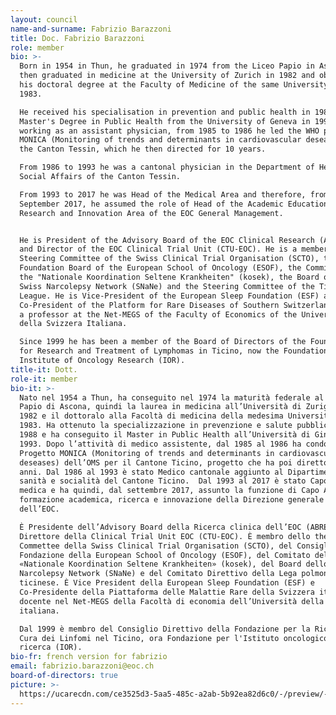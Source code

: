 ```yaml
---
layout: council
name-and-surname: Fabrizio Barazzoni
title: Doc. Fabrizio Barazzoni
role: member
bio: >-
  Born in 1954 in Thun, he graduated in 1974 from the Liceo Papio in Ascona,
  then graduated in medicine at the University of Zurich in 1982 and obtained
  his doctoral degree at the Faculty of Medicine of the same University in
  1983. 

  He received his specialisation in prevention and public health in 1988 and his
  Master's Degree in Public Health from the University of Geneva in 1993. After
  working as an assistant physician, from 1985 to 1986 he led the WHO project
  MONICA (Monitoring of trends and determinants in cardiovascular deseases) for
  the Canton Tessin, which he then directed for 10 years. 

  From 1986 to 1993 he was a cantonal physician in the Department of Health and
  Social Affairs of the Canton Tessin.  

  From 1993 to 2017 he was Head of the Medical Area and therefore, from
  September 2017, he assumed the role of Head of the Academic Education,
  Research and Innovation Area of the EOC General Management. 


  He is President of the Advisory Board of the EOC Clinical Research (ABREOC)
  and Director of the EOC Clinical Trial Unit (CTU-EOC). He is a member of the
  Steering Committee of the Swiss Clinical Trial Organisation (SCTO), the
  Foundation Board of the European School of Oncology (ESOF), the Committee of
  the "Nationale Koordination Seltene Krankheiten" (kosek), the Board of the
  Swiss Narcolepsy Network (SNaNe) and the Steering Committee of the Ticino Lung
  League. He is Vice-President of the European Sleep Foundation (ESF) and
  Co-President of the Platform for Rare Diseases of Southern Switzerland. He is
  a professor at the Net-MEGS of the Faculty of Economics of the Università
  della Svizzera Italiana.

  Since 1999 he has been a member of the Board of Directors of the Foundation
  for Research and Treatment of Lymphomas in Ticino, now the Foundation for the
  Institute of Oncology Research (IOR).
title-it: Dott.
role-it: member
bio-it: >-
  Nato nel 1954 a Thun, ha conseguito nel 1974 la maturità federale al Liceo
  Papio di Ascona, quindi la laurea in medicina all’Università di Zurigo nel
  1982 e il dottoralo alla Facoltà di medicina della medesima Università nel
  1983. Ha ottenuto la specializzazione in prevenzione e salute pubblica nel
  1988 e ha conseguito il Master in Public Health all’Università di Ginevra nel
  1993. Dopo l’attività di medico assistente, dal 1985 al 1986 ha condotto il
  Progetto MONICA (Monitoring of trends and determinants in cardiovascular
  deseases) dell’OMS per il Cantone Ticino, progetto che ha poi diretto per 10
  anni. Dal 1986 al 1993 è stato Medico cantonale aggiunto al Dipartimento di
  sanità e socialità del Cantone Ticino.  Dal 1993 al 2017 è stato Capo Area
  medica e ha quindi, dal settembre 2017, assunto la funzione di Capo Area
  formazione academica, ricerca e innovazione della Direzione generale
  dell’EOC. 

  È Presidente dell’Advisory Board della Ricerca clinica dell’EOC (ABREOC) e
  Direttore della Clinical Trial Unit EOC (CTU-EOC). È membro dello the Steering
  Commettee della Swiss Clinical Trial Organisation (SCTO), del Consiglio di
  Fondazione della European School of Oncology (ESOF), del Comitato della
  «Nationale Koordination Seltene Krankheiten» (kosek), del Board dello Swiss
  Narcolepsy Network (SNaNe) e del Comitato Direttivo della Lega polmonare
  ticinese. È Vice President della European Sleep Foundation (ESF) e
  Co-Presidente della Piattaforma delle Malattie Rare della Svizzera italiana. È
  docente nel Net-MEGS della Facoltà di economia dell’Università della Svizzera
  italiana.

  Dal 1999 è membro del Consiglio Direttivo della Fondazione per la Ricerca e la
  Cura dei Linfomi nel Ticino, ora Fondazione per l'Istituto oncologico di
  ricerca (IOR).
bio-fr: french version for fabrizio
email: fabrizio.barazzoni@eoc.ch
board-of-directors: true
picture: >-
  https://ucarecdn.com/ce3525d3-5aa5-485c-a2ab-5b92ea82d6c0/-/preview/-/enhance/85/-/sharp/15/
---
```


